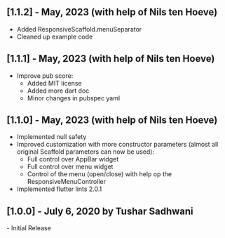 ## [1.1.2] - May, 2023 (with help of Nils ten Hoeve)
* Added ResponsiveScaffold.menuSeparator
* Cleaned up example code

## [1.1.1] - May, 2023 (with help of Nils ten Hoeve)
* Improve pub score:
  * Added MIT license
  * Added more dart doc
  * Minor changes in pubspec yaml

## [1.1.0] - May, 2023 (with help of Nils ten Hoeve)
* Implemented null safety
* Improved customization with more constructor parameters (almost all original Scaffold parameters can now be used):
  * Full control over AppBar widget
  * Full control over menu widget
  * Control of the menu (open/close) with help op the ResponsiveMenuController
* Implemented flutter lints 2.0.1

## [1.0.0] - July 6, 2020 by Tushar Sadhwani
*-* Initial Release